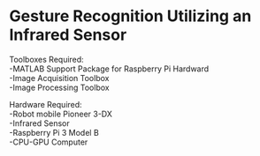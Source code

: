 # Gesture Recognition Utilizing an Infrared Sensor

Toolboxes Required:  
-MATLAB Support Package for Raspberry Pi Hardward  
-Image Acquisition Toolbox  
-Image Processing Toolbox  

Hardware Required:  
-Robot mobile Pioneer 3-DX  
-Infrared Sensor  
-Raspberry Pi 3 Model B  
-CPU-GPU Computer  
